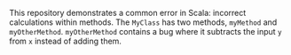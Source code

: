 This repository demonstrates a common error in Scala: incorrect calculations within methods. The `MyClass` has two methods, `myMethod` and `myOtherMethod`. `myOtherMethod` contains a bug where it subtracts the input `y` from `x` instead of adding them.